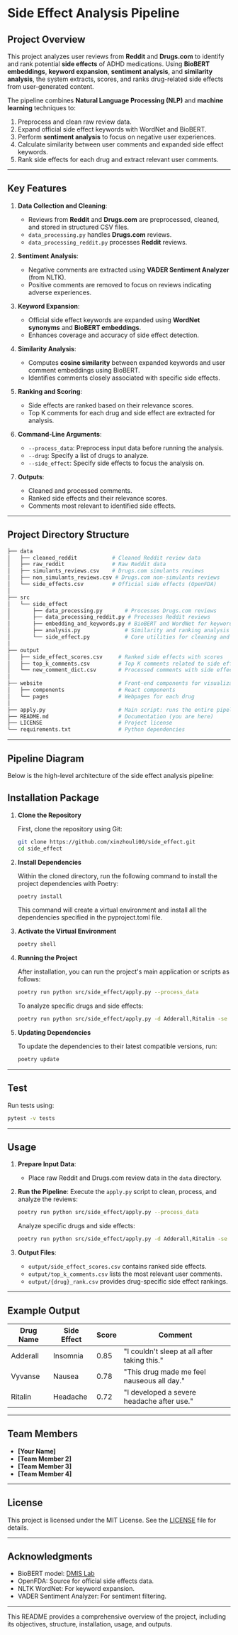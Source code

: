 # **Side Effect Analysis Pipeline**

## **Project Overview**
This project analyzes user reviews from **Reddit** and **Drugs.com** to identify and rank potential **side effects** of ADHD medications. Using **BioBERT embeddings**, **keyword expansion**, **sentiment analysis**, and **similarity analysis**, the system extracts, scores, and ranks drug-related side effects from user-generated content.

The pipeline combines **Natural Language Processing (NLP)** and **machine learning** techniques to:
1. Preprocess and clean raw review data.
2. Expand official side effect keywords with WordNet and BioBERT.
3. Perform **sentiment analysis** to focus on negative user experiences.
4. Calculate similarity between user comments and expanded side effect keywords.
5. Rank side effects for each drug and extract relevant user comments.

---

## **Key Features**
1. **Data Collection and Cleaning**:
   - Reviews from **Reddit** and **Drugs.com** are preprocessed, cleaned, and stored in structured CSV files.
   - `data_processing.py` handles **Drugs.com** reviews.
   - `data_processing_reddit.py` processes **Reddit** reviews.

2. **Sentiment Analysis**:
   - Negative comments are extracted using **VADER Sentiment Analyzer** (from NLTK).
   - Positive comments are removed to focus on reviews indicating adverse experiences.

3. **Keyword Expansion**:
   - Official side effect keywords are expanded using **WordNet synonyms** and **BioBERT embeddings**.
   - Enhances coverage and accuracy of side effect detection.

4. **Similarity Analysis**:
   - Computes **cosine similarity** between expanded keywords and user comment embeddings using BioBERT.
   - Identifies comments closely associated with specific side effects.

5. **Ranking and Scoring**:
   - Side effects are ranked based on their relevance scores.
   - Top K comments for each drug and side effect are extracted for analysis.

6. **Command-Line Arguments**:
   - `--process_data`: Preprocess input data before running the analysis.
   - `--drug`: Specify a list of drugs to analyze.
   - `--side_effect`: Specify side effects to focus the analysis on.

7. **Outputs**:
   - Cleaned and processed comments.
   - Ranked side effects and their relevance scores.
   - Comments most relevant to identified side effects.

---

## **Project Directory Structure**

```bash
├── data
│   ├── cleaned_reddit           # Cleaned Reddit review data
│   ├── raw_reddit               # Raw Reddit data
│   ├── simulants_reviews.csv    # Drugs.com simulants reviews
│   ├── non_simulants_reviews.csv # Drugs.com non-simulants reviews
│   └── side_effects.csv         # Official side effects (OpenFDA)
│
├── src
│   └── side_effect
│       ├── data_processing.py       # Processes Drugs.com reviews
│       ├── data_processing_reddit.py # Processes Reddit reviews
│       ├── embedding_and_keywords.py # BioBERT and WordNet for keyword expansion
│       ├── analysis.py              # Similarity and ranking analysis
│       └── side_effect.py           # Core utilities for cleaning and filtering
│
├── output
│   ├── side_effect_scores.csv     # Ranked side effects with scores
│   ├── top_k_comments.csv         # Top K comments related to side effects
│   └── new_comment_dict.csv       # Processed comments with side effect matches
│
├── website                        # Front-end components for visualization
│   ├── components                 # React components
│   └── pages                      # Webpages for each drug
│
├── apply.py                       # Main script: runs the entire pipeline
├── README.md                      # Documentation (you are here)
├── LICENSE                        # Project license
└── requirements.txt               # Python dependencies
```

---

## **Pipeline Diagram**

Below is the high-level architecture of the side effect analysis pipeline:

## **Installation Package**

1. **Clone the Repository**

   First, clone the repository using Git:

   ```bash
   git clone https://github.com/xinzhouli00/side_effect.git
   cd side_effect
   ```

2. **Install Dependencies**

   Within the cloned directory, run the following command to install the project dependencies with Poetry:

   ```bash
   poetry install
   ```

   This command will create a virtual environment and install all the dependencies specified in the pyproject.toml file.

3. **Activate the Virtual Environment**

   ```bash
   poetry shell
   ```

4. **Running the Project**

   After installation, you can run the project's main application or scripts as follows:

   ```bash
   poetry run python src/side_effect/apply.py --process_data
   ```

   To analyze specific drugs and side effects:

   ```bash
   poetry run python src/side_effect/apply.py -d Adderall,Ritalin -se Insomnia,Nausea
   ```

5. **Updating Dependencies**

   To update the dependencies to their latest compatible versions, run:

   ```bash
   poetry update
   ```

---

## **Test**

Run tests using:

```bash
pytest -v tests
```

---

## **Usage**

1. **Prepare Input Data**:
   - Place raw Reddit and Drugs.com review data in the `data` directory.

2. **Run the Pipeline**:
   Execute the `apply.py` script to clean, process, and analyze the reviews:

   ```bash
   poetry run python src/side_effect/apply.py --process_data
   ```

   Analyze specific drugs and side effects:

   ```bash
   poetry run python src/side_effect/apply.py -d Adderall,Ritalin -se Insomnia,Nausea
   ```

3. **Output Files**:
   - `output/side_effect_scores.csv` contains ranked side effects.
   - `output/top_k_comments.csv` lists the most relevant user comments.
   - `output/{drug}_rank.csv` provides drug-specific side effect rankings.

---

## **Example Output**

| Drug Name  | Side Effect      | Score   | Comment                                      |
|------------|------------------|---------|----------------------------------------------|
| Adderall   | Insomnia         | 0.85    | "I couldn't sleep at all after taking this." |
| Vyvanse    | Nausea           | 0.78    | "This drug made me feel nauseous all day."   |
| Ritalin    | Headache         | 0.72    | "I developed a severe headache after use."   |

---

## **Team Members**
- **[Your Name]**
- **[Team Member 2]**
- **[Team Member 3]**
- **[Team Member 4]**

---

## **License**
This project is licensed under the MIT License. See the [LICENSE](LICENSE) file for details.

---

## **Acknowledgments**
- BioBERT model: [DMIS Lab](https://huggingface.co/dmis-lab/biobert-base-cased-v1.2)
- OpenFDA: Source for official side effects data.
- NLTK WordNet: For keyword expansion.
- VADER Sentiment Analyzer: For sentiment filtering.

---

This README provides a comprehensive overview of the project, including its objectives, structure, installation, usage, and outputs.
